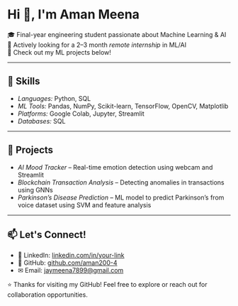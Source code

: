 # Hi 👋, I'm Aman Meena

🎓 Final-year engineering student passionate about Machine Learning & AI  
🚀 Actively looking for a 2–3 month *remote internship* in ML/AI  
📂 Check out my ML projects below!

---

## 🧠 Skills
- *Languages:* Python, SQL  
- *ML Tools:* Pandas, NumPy, Scikit-learn, TensorFlow, OpenCV, Matplotlib  
- *Platforms:* Google Colab, Jupyter, Streamlit  
- *Databases:* SQL

---

## 🔬 Projects
- *AI Mood Tracker* – Real-time emotion detection using webcam and Streamlit  
- *Blockchain Transaction Analysis* – Detecting anomalies in transactions using GNNs  
- *Parkinson’s Disease Prediction* – ML model to predict Parkinson’s from voice dataset using SVM and feature analysis

---

## 📫 Let's Connect!
- 🔗 LinkedIn: [linkedin.com/in/your-link](http://www.linkedin.com/in/aman-meena-56a22b36a)
- 📂 GitHub: [github.com/aman200-4](https://github.com/aman200-4)
- ✉ Email: jaymeena7899@gmail.com

⭐ Thanks for visiting my GitHub! Feel free to explore or reach out for collaboration opportunities.
